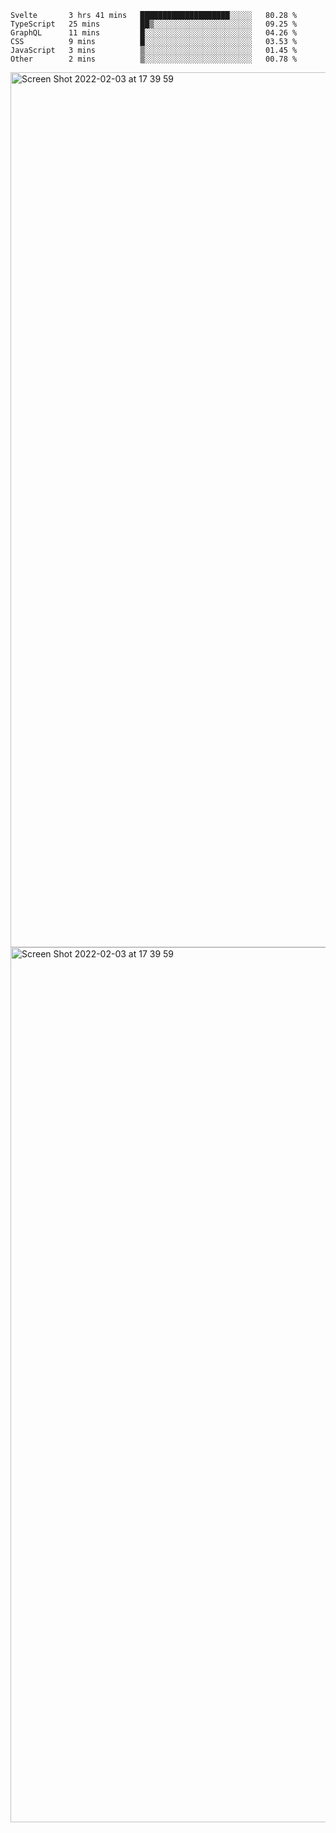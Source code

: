 <!--START_SECTION:waka-->

```text
Svelte       3 hrs 41 mins   ████████████████████░░░░░   80.28 %
TypeScript   25 mins         ██▒░░░░░░░░░░░░░░░░░░░░░░   09.25 %
GraphQL      11 mins         █░░░░░░░░░░░░░░░░░░░░░░░░   04.26 %
CSS          9 mins          █░░░░░░░░░░░░░░░░░░░░░░░░   03.53 %
JavaScript   3 mins          ▒░░░░░░░░░░░░░░░░░░░░░░░░   01.45 %
Other        2 mins          ▒░░░░░░░░░░░░░░░░░░░░░░░░   00.78 %
```

<!--END_SECTION:waka-->

<img width="1400" alt="Screen Shot 2022-02-03 at 17 39 59" src="https://user-images.githubusercontent.com/45716542/152387304-f2b60485-53a6-4f4b-a818-5cefb1b0c0ae.png">
<img width="1400" alt="Screen Shot 2022-02-03 at 17 39 59" src="https://user-images.githubusercontent.com/45716542/152387273-ea5cdf21-2a45-44da-8bef-00c1763b1d42.png">
